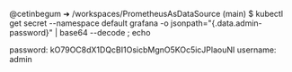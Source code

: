 @cetinbegum ➜ /workspaces/PrometheusAsDataSource (main) $ kubectl get secret --namespace default grafana -o jsonpath="{.data.admin-password}" | base64 --decode ; echo

password: kO79OC8dX1DQcBI1OsicbMgnO5KOc5icJPlaouNI
username: admin